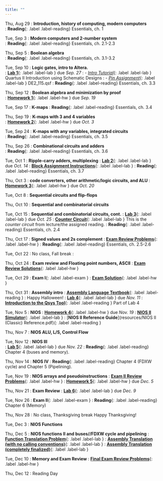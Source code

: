 ```yaml
---
title: ""
---
```


<!--- CS 231 Intro to Computer Organization --->


Thu, Aug 29
: **Introduction, history of computing, modern computers**  
: **Reading**{: .label .label-reading} Essentials, ch. 1

Tue, Sep 3
: **Modern computers and 2-number system**  
: **Reading**{: .label .label-reading} Essentials, ch. 2.1-2.3

Thu, Sep 5
: **Boolean algebra**  
: **Reading**{: .label .label-reading} Essentials, ch. 3.1-3.2

Tue, Sep 10
: **Logic gates, intro to Altera.**  
: [**Lab 1**](labs/lab1/lab1.pdf){: .label .label-lab } due *Sep. 27*
: - [*Intro Tutorial*](labs/lab1/Quartus_II_Introduction.pdf){: .label .label-lab } Quartus II Introduction using Schematic Designs
: - [*Pin Assignment*](labs/lab1/DE2_115.qsf){: .label .label-lab } DE2_115.qsf
: **Reading**{: .label .label-reading} Essentials, ch. 3.3

Thu, Sep 12
: **Boolean algebra and minimization by proof**  
: [**Homework 1**](homework/hw1.pdf){: .label .label-hw } due *Sep. 19*

Tue, Sep 17
: **K-maps**
: **Reading**{: .label .label-reading} Essentials, ch. 3.4

Thu, Sep 19
: **K-maps with 3 and 4 variables**  
: [**Homework 2**](homework/hw2.pdf){: .label .label-hw } due *Oct. 3*

Tue, Sep 24
: **K-maps with any variables, integrated circuits**  
: **Reading**{: .label .label-reading} Essentials, ch. 3.5

Thu, Sep 26
: **Combinational circuits and adders**  
: **Reading**{: .label .label-reading} Essentials, ch. 3.6

Tue, Oct 1 
: **Ripple-carry adders, multiplexing** 
: [**Lab 2**](labs/lab2/lab2.pdf){: .label .label-lab } due *Oct. 14*
: [**Block Assignment Instructions**](resources/block-tutorial.pdf){: .label .label-lab }
: **Reading**{: .label .label-reading} Essentials, ch. 3.7
  
Thu, Oct 3
: **code converters, other arithmetic/logic circuits, and ALU** 
: [**Homework 3**](homework/hw3.pdf){: .label .label-hw } due *Oct. 20*

Tue, Oct 8
: **Sequential circuits and flip-flops**  

Thu, Oct 10
: **Sequential and combinatorial circuits**  

Tue, Oct 15
: **Sequential and combinatorial circuits, cont.** 
: [**Lab 3**](labs/lab3/lab3.pdf){: .label .label-lab } due *Oct. 25*
: [**Counter Circuit**](labs/lab3/JKCounter.png){: .label .label-lab } This is the *counter circuit* from lecture/the assigned reading.
: **Reading**{: .label .label-reading} Essentials, ch. 2.4

Thu, Oct 17
: **Signed values and 2s complement** 
: [**Exam Review Problems**](homework/hw4b.pdf){: .label .label-hw }
: **Reading**{: .label .label-reading} Essentials, ch. 2.5-2.6

Tue, Oct 22
: No class, Fall break
:

Thu, Oct 24
: **Exam review and Floating point numbers, ASCII** 
: [**Exam Review Solutions**](homework/hw4bsols.pdf){: .label .label-hw }  

Tue, Oct 29
: **Exam I**{: .label .label-exam }
: [**Exam Solution**](https://rhodes.instructure.com/courses/7274/files/934106?module_item_id=232876){: .label .label-hw }

Thu, Oct 31
: **Assembly intro**
: [**Assembly Language Textbook**](resources/assembly.pdf){: .label .label-reading }
: Happy Halloween!
: [**Lab 4**](labs/lab4/lab4.pdf){: .label .label-lab } due *Nov. 11*
: [**Introduction to the Qsys Tool**](resources/Introduction_to_the_Qsys_Tool.pdf){: .label .label-reading } Part of Lab 4

Tue, Nov 5
: **NIOS** 
: [**Homework 4**](homework/hw5.pdf){: .label .label-hw } due *Nov. 19*
: [**NIOS II Simulator**](https://cpulator.01xz.net/?sys=nios-de2-115){: .label .label-lab } 
: [**NIOS II Reference Guide**](resources/NIOS II (Classic) Reference.pdf){: .label .label-reading } 

Thu, Nov 7
: **NIOS ALU, L/S, Control Flow** 

Tue, Nov 12
: **NIOS III**  
: [**Lab 5**](labs/lab5/lab5.pdf){: .label .label-lab } due *Nov. 22*
: **Reading**{: .label .label-reading} Chapter 4 (buses and memory).

Thu, Nov 14
: **NIOS IV** 
: **Reading**{: .label .label-reading} Chapter 4 (FDXW cycle) and Chapter 5 (Pipelining).

Tue, Nov 19
: **NIOS arrays and pseudoinstructions** 
: [**Exam II Review Problems**](homework/exam2Review.pdf){: .label .label-hw }
: [**Homework 5**](homework/hw6.pdf){: .label .label-hw } due *Dec. 5*

Thu, Nov 21
: **Exam Review**
: [**Lab 6**](labs/lab6/lab6.pdf){: .label .label-lab } due *Dec. 9*

Tue, Nov 26
: **Exam II**{: .label .label-exam }
: **Reading**{: .label .label-reading} Chapter 6 (Memory)

Thu, Nov 28
: No class, Thanksgiving break
Happy Thanksgiving!

Tue, Dec 3
: **NIOS Functions**

Thu, Dec 5
: **NIOS functions II and buses//FDXW cycle and pipelining**
: [**Function Translation Problem**](resources/functions.c.txt){: .label .label-lab }
: [**Assembly Translation (with no calling conventions)**](resources/functions.s.txt){: .label .label-lab }
: [**Assembly Translation (completely finalized)**](resources/functions.sComplete.txt){: .label .label-lab }

Tue, Dec 10
: **Memory and Exam Review** 
: [**Final Exam Review Problems**](homework/exam2Review.pdf){: .label .label-hw }

Thu, Dec 12
: Reading Day